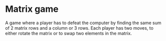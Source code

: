 # Matrix game
A game where a player has to defeat the computer by finding the same sum of 2 matrix rows and a column or 3 rows. Each player has two moves, to either rotate the matrix or to swap two elements in the matrix.
